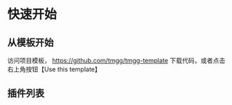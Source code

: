 # 快速开始

## 从模板开始
访问项目模板， https://github.com/tmgg/tmgg-template
下载代码，或者点击右上角按钮【Use this template】


## 插件列表

